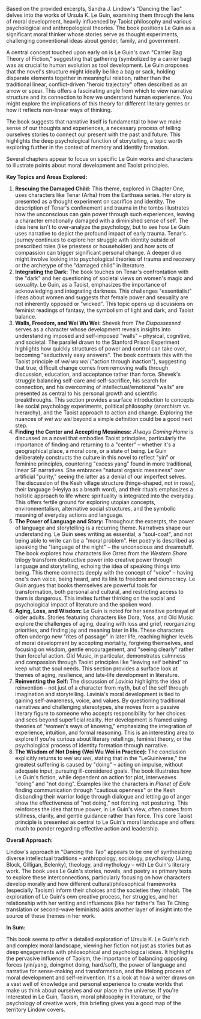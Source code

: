Based on the provided excerpts, Sandra J. Lindow's "Dancing the Tao" delves into the works of Ursula K. Le Guin, examining them through the lens of moral development, heavily influenced by Taoist philosophy and various psychological and anthropological theories. The book positions Le Guin as a significant moral thinker whose stories serve as thought experiments, challenging conventional ideas about gender, family, and government.

A central concept touched upon early on is Le Guin's own "Carrier Bag Theory of Fiction," suggesting that gathering (symbolized by a carrier bag) was as crucial to human evolution as tool development. Le Guin proposes that the novel's structure might ideally be like a bag or sack, holding disparate elements together in meaningful relation, rather than the traditional linear, conflict-driven "heroic trajectory" often described as an arrow or spear. This offers a fascinating angle from which to view narrative structure and its connection to how we understand human experience. You might explore the implications of this theory for different literary genres or how it reflects non-linear ways of thinking.

The book suggests that narrative itself is fundamental to how we make sense of our thoughts and experiences, a necessary process of telling ourselves stories to connect our present with the past and future. This highlights the deep psychological function of storytelling, a topic worth exploring further in the context of memory and identity formation.

Several chapters appear to focus on specific Le Guin works and characters to illustrate points about moral development and Taoist principles.

**Key Topics and Areas Explored:**

1. **Rescuing the Damaged Child:** This theme, explored in Chapter One, uses characters like Tenar (Arha) from the Earthsea series. Her story is presented as a thought experiment on sacrifice and identity. The description of Tenar's confinement and trauma in the tombs illustrates how the unconscious can gain power through such experiences, leaving a character emotionally damaged with a diminished sense of self. The idea here isn't to over-analyze the psychology, but to see how Le Guin uses narrative to depict the profound impact of early trauma. Tenar's journey continues to explore her struggle with identity outside of prescribed roles (like priestess or householder) and how acts of compassion can trigger significant personal change. A deeper dive might involve looking into psychological theories of trauma and recovery or the archetype of the "damaged child" in literature.
2. **Integrating the Dark:** The book touches on Tenar's confrontation with the "dark" and her questioning of societal views on women's magic and sexuality. Le Guin, as a Taoist, emphasizes the importance of acknowledging and integrating darkness. This challenges "essentialist" ideas about women and suggests that female power and sexuality are not inherently opposed or "wicked". This topic opens up discussions on feminist readings of fantasy, the symbolism of light and dark, and Taoist balance.
3. **Walls, Freedom, and Wei Wu Wei:** Shevek from _The Dispossessed_ serves as a character whose development reveals insights into understanding imposed and self-imposed "walls" – physical, cognitive, and societal. The parallel drawn to the Stanford Prison Experiment highlights how quickly structures of power and control can take over, becoming "seductively easy answers". The book contrasts this with the Taoist principle of _wei wu wei_ ("action through inaction"), suggesting that true, difficult change comes from removing walls through discussion, education, and acceptance rather than force. Shevek's struggle balancing self-care and self-sacrifice, his search for connection, and his overcoming of intellectual/emotional "walls" are presented as central to his personal growth and scientific breakthroughs. This section provides a surface introduction to concepts like social psychology experiments, political philosophy (anarchism vs. hierarchy), and the Taoist approach to action and change. Exploring the nuances of _wei wu wei_ beyond a simple definition could be a good next step.
4. **Finding the Center and Accepting Messiness:** _Always Coming Home_ is discussed as a novel that embodies Taoist principles, particularly the importance of finding and returning to a "center" – whether it's a geographical place, a moral core, or a state of being. Le Guin deliberately constructs the culture in this novel to reflect "yin" or feminine principles, countering "excess yang" found in more traditional, linear SF narratives. She embraces "natural organic messiness" over artificial "purity," seeing the latter as a denial of our imperfect selves. The discussion of the Kesh village structure (hinge-shaped, not in rows), their language (Heyiya as a breath word), and their rituals emphasizes a holistic approach to life where spirituality is integrated into the everyday. This offers fertile ground for exploring utopian concepts, environmentalism, alternative social structures, and the symbolic meaning of everyday actions and language.
5. **The Power of Language and Story:** Throughout the excerpts, the power of language and storytelling is a recurring theme. Narratives shape our understanding. Le Guin sees writing as essential, a "soul-coat", and not being able to write can be a "moral problem". Her poetry is described as speaking the "language of the night" – the unconscious and dreamstuff. The book explores how characters like Orrec from the _Western Shore_ trilogy transform destructive power into creative power through language and storytelling, echoing the idea of speaking things into being. This theme connects deeply with the concept of "voice" – having one's own voice, being heard, and its link to freedom and democracy. Le Guin argues that books themselves are powerful tools for transformation, both personal and cultural, and restricting access to them is dangerous. This invites further thinking on the social and psychological impact of literature and the spoken word.
6. **Aging, Loss, and Wisdom:** Le Guin is noted for her sensitive portrayal of older adults. Stories featuring characters like Dora, Yoss, and Old Music explore the challenges of aging, dealing with loss and grief, reorganizing priorities, and finding joy and meaning later in life. These characters often undergo new "rites of passage" in later life, reaching higher levels of moral development by accepting mortality, forgiving themselves, and focusing on wisdom, gentle encouragement, and "seeing clearly" rather than forceful action. Old Music, in particular, demonstrates calmness and compassion through Taoist principles like "leaving self behind" to keep what the soul needs. This section provides a surface look at themes of aging, resilience, and late-life development in literature.
7. **Reinventing the Self:** The discussion of _Lavinia_ highlights the idea of reinvention – not just of a character from myth, but of the self through imagination and storytelling. Lavinia's moral development is tied to gaining self-awareness, voice, and values. By questioning traditional narratives and challenging stereotypes, she moves from a passive literary figure to someone who accepts responsibility for her choices and sees beyond superficial reality. Her development is framed using theories of "women's ways of knowing," emphasizing the integration of experience, intuition, and formal reasoning. This is an interesting area to explore if you're curious about literary retellings, feminist theory, or the psychological process of identity formation through narrative.
8. **The Wisdom of Not Doing (Wei Wu Wei in Practice):** The conclusion explicitly returns to _wei wu wei_, stating that in the "LeGuiniverse," the greatest suffering is caused by "doing" – acting on impulse, without adequate input, pursuing ill-considered goals. The book illustrates how Le Guin's fiction, while dependent on action for plot, interweaves "doing" and "not doing". Examples like the characters in _Planet of Exile_ finding communication through "cautious openness" or the Kesh disbanding their warrior lodge through dialogue and letting go of anger show the effectiveness of "not doing," not forcing, not posturing. This reinforces the idea that true power, in Le Guin's view, often comes from stillness, clarity, and gentle guidance rather than force. This core Taoist principle is presented as central to Le Guin's moral landscape and offers much to ponder regarding effective action and leadership.

**Overall Approach:**

Lindow's approach in "Dancing the Tao" appears to be one of synthesizing diverse intellectual traditions – anthropology, sociology, psychology (Jung, Block, Gilligan, Belenky), theology, and mythology – with Le Guin's literary work. The book uses Le Guin's stories, novels, and poetry as primary texts to explore these interconnections, particularly focusing on how characters develop morally and how different cultural/philosophical frameworks (especially Taoism) inform their choices and the societies they inhabit. The exploration of Le Guin's own creative process, her struggles, and her relationship with her writing and influences (like her father's Tao Te Ching translation or second-wave feminists) adds another layer of insight into the source of these themes in her work.

**In Sum:**

This book seems to offer a detailed exploration of Ursula K. Le Guin's rich and complex moral landscape, viewing her fiction not just as stories but as deep engagements with philosophical and psychological ideas. It highlights the pervasive influence of Taoism, the importance of balancing opposing forces (yin/yang, doing/not doing, hard/soft), the power of language and narrative for sense-making and transformation, and the lifelong process of moral development and self-reinvention. It's a look at how a writer draws on a vast well of knowledge and personal experience to create worlds that make us think about ourselves and our place in the universe. If you're interested in Le Guin, Taoism, moral philosophy in literature, or the psychology of creative work, this briefing gives you a good map of the territory Lindow covers.
